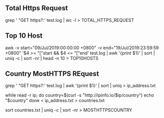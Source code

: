 Total Https Request 
--------------------------
grep ' "GET https\?:' test.log | wc -l > TOTAL_HTTPS_REQUEST


Top 10 Host
--------------------------
awk -v start="09/Jul/2019:00:00:00 +0800" -v end="19/Jul/2019:23:59:59 +0800" '$4 >= "["start && $4 <= "["end' test.log | awk '{print $1}' | sort | uniq -c | sort -nr | head -n 10 > TOP10HOSTS



Country MostHTTPS REquest
--------------------------

grep ' "GET https\?:' test.log | awk '{print $1}' | sort | uniq > ip_address.txt


while read -r ip; do
    country=$(curl -s "http://ipinfo.io/$ip/country")
    echo "$country"
done < ip_address.txt > countries.txt


sort countries.txt | uniq -c | sort -nr > MOSTHTTPSCOUNTRY

